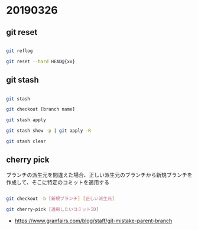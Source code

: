 # 20190326

## git reset

```sh

git reflog

git reset --hard HEAD@{xx}

```

## git stash

```sh

git stash

git checkout [branch name]

git stash apply

git stash show -p | git apply -R

git stash clear

```

## cherry pick

ブランチの派生元を間違えた場合、正しい派生元のブランチから新規ブランチを作成して、そこに特定のコミットを適用する

```sh

git checkout -b [新規ブランチ] [正しい派生元]

git cherry-pick [適用したいコミットID]

```

* https://www.granfairs.com/blog/staff/git-mistake-parent-branch
